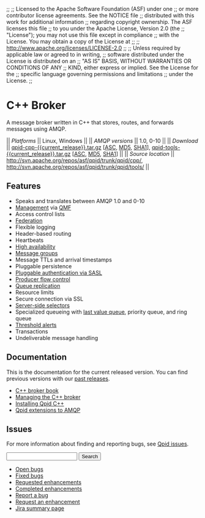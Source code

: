 ;;
;; Licensed to the Apache Software Foundation (ASF) under one
;; or more contributor license agreements.  See the NOTICE file
;; distributed with this work for additional information
;; regarding copyright ownership.  The ASF licenses this file
;; to you under the Apache License, Version 2.0 (the
;; "License"); you may not use this file except in compliance
;; with the License.  You may obtain a copy of the License at
;; 
;;   http://www.apache.org/licenses/LICENSE-2.0
;; 
;; Unless required by applicable law or agreed to in writing,
;; software distributed under the License is distributed on an
;; "AS IS" BASIS, WITHOUT WARRANTIES OR CONDITIONS OF ANY
;; KIND, either express or implied.  See the License for the
;; specific language governing permissions and limitations
;; under the License.
;;

# C++ Broker

A message broker written in C++ that stores, routes, and forwards
messages using AMQP.

  || *Platforms* || Linux, Windows ||
  || *AMQP versions* || 1.0, 0-10 ||
  || *Download* || [qpid-cpp-{{current_release}}.tar.gz](http://www.apache.org/dyn/closer.cgi/qpid/{{current_release}}/qpid-cpp-{{current_release}}.tar.gz) \[[ASC](http://www.apache.org/dist/qpid/{{current_release}}/qpid-cpp-{{current_release}}.tar.gz.asc), [MD5](http://www.apache.org/dist/qpid/{{current_release}}/qpid-cpp-{{current_release}}.tar.gz.md5), [SHA1](http://www.apache.org/dist/qpid/{{current_release}}/qpid-cpp-{{current_release}}.tar.gz.sha1)\], [qpid-tools-{{current_release}}.tar.gz](http://www.apache.org/dyn/closer.cgi/qpid/{{current_release}}/qpid-tools-{{current_release}}.tar.gz) \[[ASC](http://www.apache.org/dist/qpid/{{current_release}}/qpid-tools-{{current_release}}.tar.gz.asc), [MD5](http://www.apache.org/dist/qpid/{{current_release}}/qpid-tools-{{current_release}}.tar.gz.md5), [SHA1](http://www.apache.org/dist/qpid/{{current_release}}/qpid-tools-{{current_release}}.tar.gz.sha1)\] ||
  || *Source location* ||  <http://svn.apache.org/repos/asf/qpid/trunk/qpid/cpp/>, <http://svn.apache.org/repos/asf/qpid/trunk/qpid/tools/> ||

## Features

<div class="two-column" markdown="1">

 - Speaks and translates between AMQP 1.0 and 0-10
 - [Management]({{current_release_url}}/cpp-broker/book/chapter-Managing-CPP-Broker.html#section-Managing-CPP-Broker) via [QMF]({{site_url}}/components/qmf/index.html)
 - Access control lists
 - [Federation]({{current_release_url}}/cpp-broker/book/chap-Messaging_User_Guide-Broker_Federation.html)
 - Flexible logging
 - Header-based routing
 - Heartbeats
 - [High availability]({{current_release_url}}/cpp-broker/book/chapter-ha.html)
 - [Message groups]({{current_release_url}}/cpp-broker/book/Using-message-groups.html)
 - Message TTLs and arrival timestamps
 - Pluggable persistence
 - [Pluggable authentication via SASL]({{current_release_url}}/cpp-broker/book/chap-Messaging_User_Guide-Security.html)
 - [Producer flow control]({{current_release_url}}/cpp-broker/book/producer-flow-control.html)
 - [Queue replication]({{current_release_url}}/cpp-broker/book/ha-queue-replication.html)
 - Resource limits
 - Secure connection via SSL
 - [Server-side selectors](https://issues.apache.org/jira/browse/QPID-4558?focusedCommentId=13592659&page=com.atlassian.jira.plugin.system.issuetabpanels:comment-tabpanel#comment-13592659)
 - Specialized queueing with [last value queue]({{current_release_url}}/cpp-broker/book/ch01s06.html), priority queue, and ring queue
 - [Threshold alerts](https://issues.apache.org/jira/browse/QPID-3002)
 - Transactions
 - Undeliverable message handling

</div>

## Documentation

This is the documentation for the current released version.  You can
find previous versions with our
[past releases]({{site_url}}/releases/index.html#past-releases).

<div class="two-column" markdown="1">

 - [C++ broker book]({{current_release_url}}/cpp-broker/book/index.html)
 - [Managing the C++ broker]({{current_release_url}}/cpp-broker/book/chapter-Managing-CPP-Broker.html#section-Managing-CPP-Broker)
 - [Installing Qpid C++](http://svn.apache.org/repos/asf/qpid/tags/{{current_release}}/qpid/cpp/INSTALL)
 - [Qpid extensions to AMQP](https://cwiki.apache.org/confluence/display/qpid/qpid+extensions+to+amqp)

</div>

## Issues

For more information about finding and reporting bugs, see
[Qpid issues]({{site_url}}/issues.html).

<div class="indent">
  <form id="jira-search-form">
    <input type="hidden" name="jql" value="project = QPID and component in ('C++ Broker', 'Python Tools') and text ~ '{}' order by updatedDate desc"/>
    <input type="text" name="text"/>
    <button type="submit">Search</button>
  </form>
</div>

<div class="two-column" markdown="1">

 - [Open bugs](https://issues.apache.org/jira/issues/?jql=resolution%20%3D%20EMPTY%20and%20issuetype%20%3D%20%22Bug%22%20and%20component%20in%20\(%22C%2B%2B%20Broker%22%2C%20%22Python%20Tools%22\)%20and%20project%20%3D%20%22QPID%22)
 - [Fixed bugs](https://issues.apache.org/jira/issues/?jql=resolution%20%3D%20Fixed%20and%20issuetype%20%3D%20%22Bug%22%20and%20component%20in%20\(%22C%2B%2B%20Broker%22%2C%20%22Python%20Tools%22\)%20and%20project%20%3D%20%22QPID%22)
 - [Requested enhancements](https://issues.apache.org/jira/issues/?jql=resolution%20%3D%20EMPTY%20and%20issuetype%20in%20\(%22New%20Feature%22%2C%20%22Improvement%22\)%20and%20component%20in%20\(%22C%2B%2B%20Broker%22%2C%20%22Python%20Tools%22\)%20and%20project%20%3D%20%22QPID%22)
 - [Completed enhancements](https://issues.apache.org/jira/issues/?jql=resolution%20%3D%20Fixed%20and%20issuetype%20in%20\(%22New%20Feature%22%2C%20%22Improvement%22\)%20and%20component%20in%20\(%22C%2B%2B%20Broker%22%2C%20%22Python%20Tools%22\)%20and%20project%20%3D%20%22QPID%22)
 - [Report a bug](http://issues.apache.org/jira/secure/CreateIssueDetails!init.jspa?pid=12310520&issuetype=1&priority=3&summary=[Enter%20a%20brief%20description]&components=12311395)
 - [Request an enhancement](http://issues.apache.org/jira/secure/CreateIssueDetails!init.jspa?pid=12310520&issuetype=4&priority=3&summary=[Enter%20a%20brief%20description]&components=12311395)
 - [Jira summary page](http://issues.apache.org/jira/browse/QPID/component/12311395)

</div>

